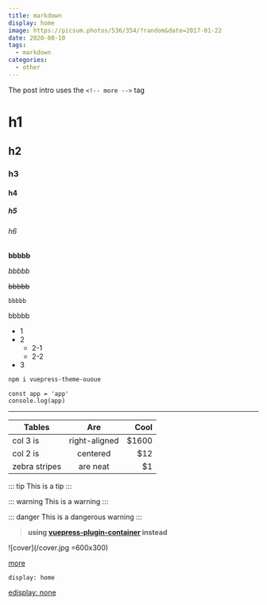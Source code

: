 ```yaml
---
title: markdown
display: home
image: https://picsum.photos/536/354/?random&date=2017-01-22
date: 2020-08-10
tags:
  - markdown
categories:
  - other
---
```


The post intro uses the `<!-- more -->` tag

<!-- more -->

# h1
## h2
### h3
#### h4
##### h5
###### h6

**bbbbb**

*bbbbb*

~~bbbbb~~

`bbbbb`

bbbbb

+ 1
+ 2
  - 2-1
  - 2-2
+ 3

``` sh
npm i vuepress-theme-ououe
```

``` js{2}
const app = 'app'
console.log(app)
```

---

| Tables        | Are           | Cool  |
| ------------- |:-------------:| -----:|
| col 3 is      | right-aligned | $1600 |
| col 2 is      | centered      |   $12 |
| zebra stripes | are neat      |    $1 |


::: tip
This is a tip
:::

::: warning
This is a warning
:::

::: danger
This is a dangerous warning
:::

> **using [vuepress-plugin-container](https://vuepress.github.io/zh/plugins/container/) instead**

![cover](/cover.jpg =600x300)

[more](https://vuepress.vuejs.org/guide/markdown.html)

`display: home`

<!-- more -->

[edisplay: none](./2.md)

